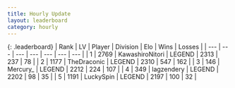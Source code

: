 ```yaml
---
title: Hourly Update
layout: leaderboard
category: hourly
---
```


{: .leaderboard}
| Rank | LV | Player | Division | Elo | Wins | Losses |
| --- | --- | --- | --- | --- | --- | --- |
| <span data-change="0">1</span> | 2769 | <span title="ID: 164871">KawashiroNitori</span> | LEGEND | <span data-change="0">2313</span> | <span data-change="0">237</span> | <span data-change="0">78</span> |
| <span data-change="0">2</span> | 1177 | <span title="ID: 544310">TheDraconic</span> | LEGEND | <span data-change="3">2310</span> | <span data-change="1">547</span> | <span data-change="0">162</span> |
| <span data-change="0">3</span> | 146 | <span title="ID: 680422">Mercury_</span> | LEGEND | <span data-change="9">2212</span> | <span data-change="2">224</span> | <span data-change="0">107</span> |
| <span data-change="0">4</span> | 349 | <span title="ID: 628282">lagzendery</span> | LEGEND | <span data-change="0">2202</span> | <span data-change="0">98</span> | <span data-change="0">35</span> |
| <span data-change="0">5</span> | 1191 | <span title="ID: 498412">LuckySpin</span> | LEGEND | <span data-change="0">2197</span> | <span data-change="0">100</span> | <span data-change="0">32</span> |
